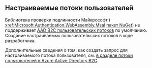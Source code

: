 ## <a name="custom-user-flows"></a>Настраиваемые потоки пользователей

Библиотека проверки подлинности Майкрософт ( <xref:Microsoft.Authentication.WebAssembly.Msal> [пакет NuGet](https://www.nuget.org/packages/Microsoft.Authentication.WebAssembly.Msal/)) не поддерживает [AAD B2C пользовательских потоков](/azure/active-directory-b2c/user-flow-overview) по умолчанию. Создание настраиваемых пользовательских потоков в коде разработчика.

Дополнительные сведения о том, как создать запрос для настраиваемого потока пользователя, см. [в разделе потоки пользователей в Azure Active Directory B2C](/azure/active-directory-b2c/user-flow-overview).
